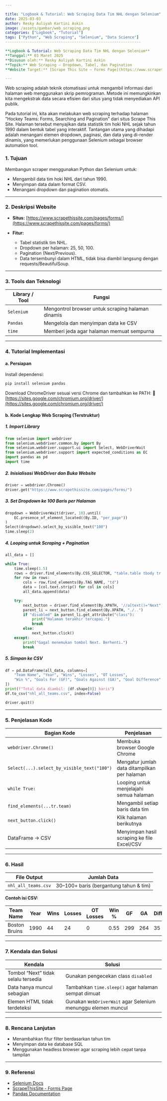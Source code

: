 ```yaml
---

title: "Logbook & Tutorial: Web Scraping Data Tim NHL dengan Selenium"
date: 2025-03-03
author: Resky Auliyah Kartini Askin
image: /assets/gambar/web_scraping.png
categories: ["Logbook", "Tutorial"]
tags: ["Python", "Web Scraping", "Selenium", "Data Science"]
-------------------------------------------------------------

**Logbook & Tutorial: Web Scraping Data Tim NHL dengan Selenium**
**Tanggal:** 03 Maret 2025
**Disusun oleh:** Resky Auliyah Kartini Askin
**Topik:** Web Scraping — Dropdown, Tabel, dan Pagination
**Website Target:** [Scrape This Site – Forms Page](https://www.scrapethissite.com/pages/forms/)

---
```


Web scraping adalah teknik otomatisasi untuk mengambil informasi dari halaman web menggunakan skrip pemrograman. Metode ini memungkinkan kita mengekstrak data secara efisien dari situs yang tidak menyediakan API publik.

Pada tutorial ini, kita akan melakukan web scraping terhadap halaman "Hockey Teams: Forms, Searching and Pagination" dari situs Scrape This Site. Halaman tersebut menyajikan data statistik tim hoki NHL sejak tahun 1990 dalam bentuk tabel yang interaktif. Tantangan utama yang dihadapi adalah menangani elemen dropdown, paginasi, dan data yang di-render dinamis, yang memerlukan penggunaan Selenium sebagai browser automation tool.

### 1. Tujuan

Membangun scraper menggunakan Python dan Selenium untuk:

* Mengambil data tim hoki NHL dari tahun 1990.
* Menyimpan data dalam format CSV.
* Menangani dropdown dan pagination otomatis.

---

### 2. Deskripsi Website

* **Situs:** [https://www.scrapethissite.com/pages/forms/](https://www.scrapethissite.com/pages/forms/)
* **Fitur:**

  * Tabel statistik tim NHL.
  * Dropdown per halaman: 25, 50, 100.
  * Pagination (Next/Previous).
  * Data tersembunyi dalam HTML, tidak bisa diambil langsung dengan requests/BeautifulSoup.

---

### 3. Tools dan Teknologi

| Library / Tool | Fungsi                                            |
| -------------- | ------------------------------------------------- |
| `Selenium`     | Mengontrol browser untuk scraping halaman dinamis |
| `Pandas`       | Mengelola dan menyimpan data ke CSV               |
| `time`         | Memberi jeda agar halaman memuat sempurna         |

---

### 4. Tutorial Implementasi

#### a. Persiapan

Install dependensi:

```bash
pip install selenium pandas
```

Download ChromeDriver sesuai versi Chrome dan tambahkan ke PATH:
🔗 [https://sites.google.com/chromium.org/driver/](https://sites.google.com/chromium.org/driver/)

#### b. Kode Lengkap Web Scraping (Terstruktur)

##### 1. Import Library

```python
from selenium import webdriver
from selenium.webdriver.common.by import By
from selenium.webdriver.support.ui import Select, WebDriverWait
from selenium.webdriver.support import expected_conditions as EC
import pandas as pd
import time
```

##### 2. Inisialisasi WebDriver dan Buka Website

```python
driver = webdriver.Chrome()
driver.get("https://www.scrapethissite.com/pages/forms/")
```

##### 3. Set Dropdown ke 100 Baris per Halaman

```python
dropdown = WebDriverWait(driver, 10).until(
    EC.presence_of_element_located((By.ID, "per_page"))
)
Select(dropdown).select_by_visible_text("100")
time.sleep(2)
```

##### 4. Looping untuk Scraping + Pagination

```python
all_data = []

while True:
    time.sleep(1.5)
    rows = driver.find_elements(By.CSS_SELECTOR, "table.table tbody tr.team")
    for row in rows:
        cols = row.find_elements(By.TAG_NAME, "td")
        data = [col.text.strip() for col in cols]
        all_data.append(data)

    try:
        next_button = driver.find_element(By.XPATH, '//a[text()="Next"]')
        parent_li = next_button.find_element(By.XPATH, "./..")
        if "disabled" in parent_li.get_attribute("class"):
            print("Halaman terakhir tercapai.")
            break
        else:
            next_button.click()
    except:
        print("Gagal menemukan tombol Next. Berhenti.")
        break
```

##### 5. Simpan ke CSV

```python
df = pd.DataFrame(all_data, columns=[
    "Team Name", "Year", "Wins", "Losses", "OT Losses",
    "Win %", "Goals For (GF)", "Goals Against (GA)", "Goal Difference"
])
print(f"Total data diambil: {df.shape[0]} baris")
df.to_csv("nhl_all_teams.csv", index=False)

driver.quit()
```

---

### 5. Penjelasan Kode

| Bagian Kode                                 | Penjelasan                                   |
| ------------------------------------------- | -------------------------------------------- |
| `webdriver.Chrome()`                        | Membuka browser Google Chrome                |
| `Select(...).select_by_visible_text("100")` | Mengatur jumlah data ditampilkan per halaman |
| `while True:`                               | Looping untuk menjelajahi semua halaman      |
| `find_elements(...tr.team)`                 | Mengambil setiap baris data tim              |
| `next_button.click()`                       | Klik halaman berikutnya                      |
| DataFrame → CSV                             | Menyimpan hasil scraping ke file Excel/CSV   |

---

### 6. Hasil

| File Output         | Jumlah Data                            |
| ------------------- | -------------------------------------- |
| `nhl_all_teams.csv` | 30–100+ baris (bergantung tahun & tim) |

**Contoh isi CSV:**

| Team Name     | Year | Wins | Losses | OT Losses | Win % | GF  | GA  | Diff |
| ------------- | ---- | ---- | ------ | --------- | ----- | --- | --- | ---- |
| Boston Bruins | 1990 | 44   | 24     | 0         | 0.55  | 299 | 264 | 35   |

---

### 7. Kendala dan Solusi

| Kendala                             | Solusi                                                       |
| ----------------------------------- | ------------------------------------------------------------ |
| Tombol “Next” tidak selalu tersedia | Gunakan pengecekan class `disabled`                          |
| Data hanya muncul sebagian          | Tambahkan `time.sleep()` agar halaman sempat dimuat          |
| Elemen HTML tidak terdeteksi        | Gunakan `WebDriverWait` agar Selenium menunggu elemen muncul |

---

### 8. Rencana Lanjutan

* Menambahkan fitur filter berdasarkan tahun tim
* Menyimpan data ke database SQL
* Menggunakan headless browser agar scraping lebih cepat tanpa tampilan

---

### 9. Referensi

* [Selenium Docs](https://www.selenium.dev/documentation/)
* [ScrapeThisSite - Forms Page](https://www.scrapethissite.com/pages/forms/)
* [Pandas Documentation](https://pandas.pydata.org/docs/)
